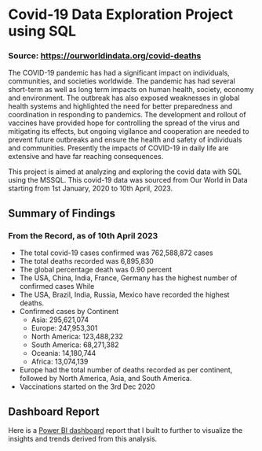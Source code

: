 # Covid-19 Data Exploration Project using SQL

### Source: https://ourworldindata.org/covid-deaths

The COVID-19 pandemic has had a significant impact on individuals, communities, and societies worldwide. The pandemic has had several short-term as well as long term impacts on human health, society, economy and environment. The outbreak has also exposed weaknesses in global health systems and highlighted the need for better preparedness and coordination in responding to pandemics. The development and rollout of vaccines have provided hope for controlling the spread of the virus and mitigating its effects, but ongoing vigilance and cooperation are needed to prevent future outbreaks and ensure the health and safety of individuals and communities. Presently the impacts of COVID-19 in daily life are extensive and have far reaching consequences.

This project is aimed at analyzing and exploring the covid data with SQL using the MSSQL. This covid-19 data was sourced from Our World in Data starting from 1st January, 2020 to 10th April, 2023.

## Summary of Findings

### From the Record, as of 10th April 2023

+ The total covid-19 cases confirmed was 762,588,872 cases
+ The total deaths recorded was 6,895,830
+ The global percentage death was 0.90 percent
+ The USA, China, India, France, Germany has the highest number of confirmed cases While
+ The USA, Brazil, India, Russia, Mexico have recorded the highest deaths.
+ Confirmed cases by Continent
   - Asia:	295,621,074	
   - Europe: 247,953,301
   - North America: 123,488,232
   - South America: 68,271,382
   - Oceania: 14,180,744
   - Africa: 13,074,139
+ Europe had the total number of deaths recorded as per continent, followed by North America, Asia, and South America.
+ Vaccinations started on the 3rd Dec 2020

## Dashboard Report
Here is a [Power BI dashboard](https://www.novypro.com/project/godspeed-5) report that I built to further to visualize the insights and trends derived from this analysis.
